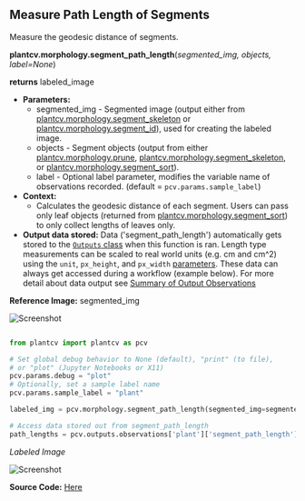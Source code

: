 ## Measure Path Length of Segments 

Measure the geodesic distance of segments. 

**plantcv.morphology.segment_path_length**(*segmented_img, objects, label=None*)

**returns** labeled_image  

- **Parameters:**
    - segmented_img - Segmented image (output either from [plantcv.morphology.segment_skeleton](segment_skeleton.md)
    or [plantcv.morphology.segment_id](segment_id.md)), used for creating the labeled image. 
    - objects - Segment objects (output from either [plantcv.morphology.prune](prune.md),
    [plantcv.morphology.segment_skeleton](segment_skeleton.md), or
    [plantcv.morphology.segment_sort](segment_sort.md)).
    - label         - Optional label parameter, modifies the variable name of observations recorded. (default = `pcv.params.sample_label`)
- **Context:**
    - Calculates the geodesic distance of each segment. Users can pass only 
    leaf objects (returned from [plantcv.morphology.segment_sort](segment_sort.md)) to only collect lengths of leaves only.
- **Output data stored:** Data ('segment_path_length') automatically gets stored to the [`Outputs` class](outputs.md) when this function is ran. Length type measurements can be scaled to real world units (e.g. cm and cm^2) using the `unit`, `px_height`, and `px_width` [parameters](params.md).
    These data can always get accessed during a workflow (example below). For more detail about data output see [Summary of Output Observations](output_measurements.md#summary-of-output-observations)

**Reference Image:** segmented_img 

![Screenshot](img/documentation_images/segment_path_length/segmented_img_mask.jpg)


```python

from plantcv import plantcv as pcv

# Set global debug behavior to None (default), "print" (to file), 
# or "plot" (Jupyter Notebooks or X11)
pcv.params.debug = "plot"
# Optionally, set a sample label name
pcv.params.sample_label = "plant"

labeled_img = pcv.morphology.segment_path_length(segmented_img=segmented_img, objects=obj)

# Access data stored out from segment_path_length
path_lengths = pcv.outputs.observations['plant']['segment_path_length']['value']

```

*Labeled Image*

![Screenshot](img/documentation_images/segment_path_length/labeled_path_lengths.jpg)

**Source Code:** [Here](https://github.com/danforthcenter/plantcv/blob/main/plantcv/plantcv/morphology/segment_path_length.py)
